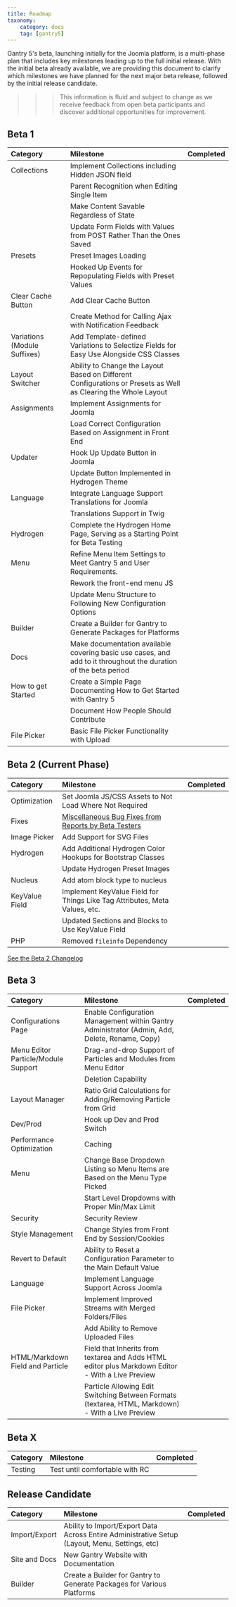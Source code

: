 ```yaml
---
title: Roadmap
taxonomy:
    category: docs
    tag: [gantry5]
---
```


Gantry 5's beta, launching initially for the Joomla platform, is a multi-phase plan that includes key milestones leading up to the full initial release. With the initial beta already available, we are providing this document to clarify which milestones we have planned for the next major beta release, followed by the initial release candidate.

>>> This information is fluid and subject to change as we receive feedback from open beta participants and discover additional opportunities for improvement.

Beta 1
-----

| Category                     | Milestone                                                                                                       | Completed                                             |
| :-----                       | :----                                                                                                           | :-----:                                               |
| Collections                  | Implement Collections including Hidden JSON field                                                               | <span style="color:green" class="fa fa-check"></span> |
|                              | Parent Recognition when Editing Single Item                                                                     | <span style="color:green" class="fa fa-check"></span> |
|                              | Make Content Savable Regardless of State                                                                        | <span style="color:green" class="fa fa-check"></span> |
|                              | Update Form Fields with Values from POST Rather Than the Ones Saved                                             | <span style="color:green" class="fa fa-check"></span> |
| Presets                      | Preset Images Loading                                                                                           | <span style="color:green" class="fa fa-check"></span> |
|                              | Hooked Up Events for Repopulating Fields with Preset Values                                                     | <span style="color:green" class="fa fa-check"></span> |
| Clear Cache Button           | Add Clear Cache Button                                                                                          | <span style="color:green" class="fa fa-check"></span> |
|                              | Create Method for Calling Ajax with Notification Feedback                                                       | <span style="color:green" class="fa fa-check"></span> |
| Variations (Module Suffixes) | Add Template-defined Variations to Selectize Fields for Easy Use Alongside CSS Classes                          | <span style="color:green" class="fa fa-check"></span> |
| Layout Switcher              | Ability to Change the Layout Based on Different Configurations or Presets as Well as Clearing the Whole Layout  | <span style="color:green" class="fa fa-check"></span> |
| Assignments                  | Implement Assignments for Joomla                                                                                | <span style="color:green" class="fa fa-check"></span> |
|                              | Load Correct Configuration Based on Assignment in Front End                                                     | <span style="color:green" class="fa fa-check"></span> |
| Updater                      | Hook Up Update Button in Joomla                                                                                 | <span style="color:green" class="fa fa-check"></span> |
|                              | Update Button Implemented in Hydrogen Theme                                                                     | <span style="color:green" class="fa fa-check"></span> |
| Language                     | Integrate Language Support Translations for Joomla                                                              | <span style="color:green" class="fa fa-check"></span> |
|                              | Translations Support in Twig                                                                                    | <span style="color:green" class="fa fa-check"></span> |
| Hydrogen                     | Complete the Hydrogen Home Page, Serving as a Starting Point for Beta Testing                                   | <span style="color:green" class="fa fa-check"></span> |
| Menu                         | Refine Menu Item Settings to Meet Gantry 5 and User Requirements.                                               | <span style="color:green" class="fa fa-check"></span> |
|                              | Rework the front-end menu JS                                                                                    | <span style="color:green" class="fa fa-check"></span> |
|                              | Update Menu Structure to Following New Configuration Options                                                    | <span style="color:green" class="fa fa-check"></span> |
| Builder                      | Create a Builder for Gantry to Generate Packages for Platforms                                                  | <span style="color:green" class="fa fa-check"></span> |
| Docs                         | Make documentation available covering basic use cases, and add to it throughout the duration of the beta period | <span style="color:green" class="fa fa-check"></span> |
| How to get Started           | Create a Simple Page Documenting How to Get Started with Gantry 5                                               | <span style="color:green" class="fa fa-check"></span> |
|                              | Document How People Should Contribute                                                                           | <span style="color:green" class="fa fa-check"></span> |
| File Picker                  | Basic File Picker Functionality with Upload                                                                     | <span style="color:green" class="fa fa-check"></span> |

Beta 2 (Current Phase)
-----

| Category       | Milestone                                                                                                                               | Completed                                             |
| :-----         | :-----                                                                                                                                  | :-----                                                |
| Optimization   | Set Joomla JS/CSS Assets to Not Load Where Not Required                                                                                 | <span style="color:green" class="fa fa-check"></span> |
| Fixes          | [Miscellaneous Bug Fixes from Reports by Beta Testers](https://github.com/gantry/gantry5/issues?q=milestone%3A%22Beta+2%22+is%3Aclosed) | <span style="color:green" class="fa fa-check"></span> |
| Image Picker   | Add Support for SVG Files                                                                                                               | <span style="color:green" class="fa fa-check"></span> |
| Hydrogen       | Add Additional Hydrogen Color Hookups for Bootstrap Classes                                                                             | <span style="color:green" class="fa fa-check"></span> |
|                | Update Hydrogen Preset Images                                                                                                           | <span style="color:green" class="fa fa-check"></span> |
| Nucleus        | Add atom block type to nucleus                                                                                                          | <span style="color:green" class="fa fa-check"></span> |
| KeyValue Field | Implement KeyValue Field for Things Like Tag Attributes, Meta Values, etc.                                                              | <span style="color:green" class="fa fa-check"></span> |
|                | Updated Sections and Blocks to Use KeyValue Field                                                                                       | <span style="color:green" class="fa fa-check"></span> |
| PHP            | Removed `fileinfo` Dependency                                                                                                           | <span style="color:green" class="fa fa-check"></span> |

<a href="https://github.com/gantry/gantry5/releases/download/5.0.0-beta.1/joomla-pkg_gantry5_v5.0.0-beta.1.zip" class="button"><i class="fa fa-fw fa-github"></i> See the Beta 2 Changelog</a>

Beta 3
-----

| Category                            | Milestone                                                                                         | Completed |
| :-----                              | :----                                                                                             | :-----:   |
| Configurations Page                 | Enable Configuration Management within Gantry Administrator (Admin, Add, Delete, Rename, Copy)    |           |
| Menu Editor Particle/Module Support | Drag-and-drop Support of Particles and Modules from Menu Editor                                   |           |
|                                     | Deletion Capability                                                                               |           |
| Layout Manager                      | Ratio Grid Calculations for Adding/Removing Particle from Grid                                    |           |
| Dev/Prod                            | Hook up Dev and Prod Switch                                                                       |           |
| Performance Optimization            | Caching                                                                                           |           |
| Menu                                | Change Base Dropdown Listing so Menu Items are Based on the Menu Type Picked                      |           |
|                                     | Start Level Dropdowns with Proper Min/Max Limit                                                   |           |
| Security                            | Security Review                                                                                   |           |
| Style Management                    | Change Styles from Front End by Session/Cookies                                                    |           |
| Revert to Default                   | Ability to Reset a Configuration Parameter to the Main Default Value                              |           |
| Language                            | Implement Language Support Across Joomla                                                          |           |
| File Picker                         | Implement Improved Streams with Merged Folders/Files                                              |           |
|                                     | Add Ability to Remove Uploaded Files                                                              |           |
| HTML/Markdown Field and Particle    | Field that Inherits from textarea and Adds HTML editor plus Markdown Editor - With a Live Preview |           |
|                                     | Particle Allowing Edit Switching Between Formats (textarea, HTML, Markdown) - With a Live Preview |           |


Beta X
-----

| Category | Milestone                      | Completed |
| :-----   | :----                          | :-----:   |
| Testing  | Test until comfortable with RC |           |

Release Candidate
-----

| Category      | Milestone                                                                                      | Completed |
| :-----        | :----                                                                                          | :-----:   |
| Import/Export | Ability to Import/Export Data Across Entire Administrative Setup (Layout, Menu, Settings, etc) |           |
| Site and Docs | New Gantry Website with Documentation                                                          |           |
| Builder       | Create a Builder for Gantry to Generate Packages for Various Platforms                         |           |

